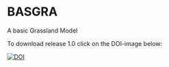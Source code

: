 # BASGRA
A basic Grassland Model

To download release 1.0 click on the DOI-image below: 

[![DOI](https://zenodo.org/badge/doi/10.5281/zenodo.27867.svg)](http://dx.doi.org/10.5281/zenodo.27867)

